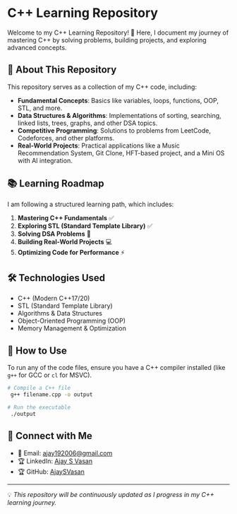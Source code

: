 
# C++ Learning Repository

Welcome to my C++ Learning Repository! 🚀 Here, I document my journey of mastering C++ by solving problems, building projects, and exploring advanced concepts.

## 📌 About This Repository
This repository serves as a collection of my C++ code, including:
- **Fundamental Concepts**: Basics like variables, loops, functions, OOP, STL, and more.
- **Data Structures & Algorithms**: Implementations of sorting, searching, linked lists, trees, graphs, and other DSA topics.
- **Competitive Programming**: Solutions to problems from LeetCode, Codeforces, and other platforms.
- **Real-World Projects**: Practical applications like a Music Recommendation System, Git Clone, HFT-based project, and a Mini OS with AI integration.

## 📚 Learning Roadmap
I am following a structured learning path, which includes:
1. **Mastering C++ Fundamentals** ✅
2. **Exploring STL (Standard Template Library)** ✅
3. **Solving DSA Problems** 🚀
4. **Building Real-World Projects** 💻
5. **Optimizing Code for Performance** ⚡

## 🛠️ Technologies Used
- C++ (Modern C++17/20)
- STL (Standard Template Library)
- Algorithms & Data Structures
- Object-Oriented Programming (OOP)
- Memory Management & Optimization

## 🚀 How to Use
To run any of the code files, ensure you have a C++ compiler installed (like `g++` for GCC or `cl` for MSVC).

```bash
# Compile a C++ file
 g++ filename.cpp -o output

# Run the executable
 ./output
```

## 🔗 Connect with Me
- 📧 Email: ajay192006@gmail.com
- 🏆 LinkedIn: [Ajay S Vasan](https://www.linkedin.com/in/ajay-s-vasan-584111291/)
- 🏆 GitHub: [AjaySVasan](https://github.com/Ajaysvasan)

---
💡 *This repository will be continuously updated as I progress in my C++ learning journey.*

